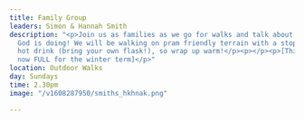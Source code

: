 ```yaml
---
title: Family Group
leaders: Simon & Hannah Smith
description: "<p>Join us as families as we go for walks and talk about life and all
  God is doing! We will be walking on pram friendly terrain with a stop off for a
  hot drink (bring your own flask!), so wrap up warm!</p><p></p><p>[This group is
  now FULL for the winter term]</p>"
location: Outdoor Walks
day: Sundays
time: 2.30pm
image: "/v1608287950/smiths_hkhnak.png"

---
```

